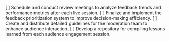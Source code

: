 [ ] Schedule and conduct review meetings to analyze feedback trends and performance metrics after each live session.
[ ] Finalize and implement the feedback prioritization system to improve decision-making efficiency.
[ ] Create and distribute detailed guidelines for the moderation team to enhance audience interaction.
[ ] Develop a repository for compiling lessons learned from each audience engagement session.
